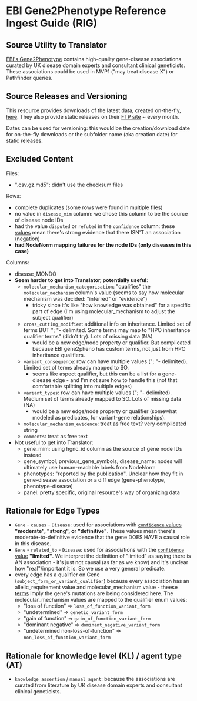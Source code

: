 # EBI Gene2Phenotype Reference Ingest Guide (RIG)

## Source Utility to Translator

[EBI's Gene2Phenotype](https://www.ebi.ac.uk/gene2phenotype/) contains high-quality gene-disease associations 
curated by UK disease domain experts and consultant clinical geneticists. 
These associations could be used in MVP1 ("may treat disease X") or Pathfinder queries. 

## Source Releases and Versioning

This resource provides downloads of the latest data, created on-the-fly, [here](https://www.ebi.ac.uk/gene2phenotype/download).
They also provide static releases on their [FTP site](https://ftp.ebi.ac.uk/pub/databases/gene2phenotype/G2P_data_downloads/) ~ every month. 

Dates can be used for versioning: this would be the creation/download date for on-the-fly downloads or the subfolder name (aka creation date) for static releases.

## Excluded Content 

Files:
- ".csv.gz.md5": didn't use the checksum files

Rows:
- complete duplicates (some rows were found in multiple files)
- no value in `disease_mim` column: we chose this column to be the source of disease node IDs
- had the value `disputed` or `refuted` in the `confidence` column: these [values](https://www.ebi.ac.uk/gene2phenotype/about/terminology#g2p-confidence-section) mean there's strong evidence that there ISN'T an association (negation)
- **had NodeNorm mapping failures for the node IDs (only diseases in this case)**

Columns:
- disease_MONDO
- **Seem harder to get into Translator, potentially useful**: 
  - `molecular_mechanism_categorisation`: "qualifies" the `molecular_mechanism` column's value (seems to say how molecular mechanism was decided: "inferred" or "evidence") 
    - tricky since it's like "how knowledge was obtained" for a specific part of edge (I'm using molecular_mechanism to adjust the subject qualifier) 
  - `cross_cutting_modifier`: additional info on inheritance. Limited set of terms BUT "; "- delimited. Some terms may map to "HPO inheritance qualifier terms" (didn't try). Lots of missing data (NA)
    - would be a new edge/node property or qualifier. But complicated because EBI gene2pheno has custom terms, not just from HPO inheritance qualifiers. 
  - `variant_consequence`: row can have multiple values ("; "- delimited). Limited set of terms already mapped to SO.
    - seems like aspect qualifier, but this can be a list for a gene-disease edge - and I'm not sure how to handle this (not that comfortable splitting into multiple edges)
  - `variant_types`: row can have multiple values ("; "- delimited). Medium set of terms already mapped to SO. Lots of missing data (NA)
    - would be a new edge/node property or qualifier (somewhat modeled as predicates, for variant-gene relationships).
  - `molecular_mechanism_evidence`: treat as free text? very complicated string 
  - `comments`: treat as free text
- Not useful to get into Translator:
  - gene_mim: using hgnc_id column as the source of gene node IDs instead
  - gene_symbol, previous_gene_symbols, disease_name: nodes will ultimately use human-readable labels from NodeNorm
  - phenotypes: "reported by the publication". Unclear how they fit in gene-disease association or a diff edge (gene-phenotype, phenotype-disease)
  - panel: pretty specific, original resource's way of organizing data

## Rationale for Edge Types



- `Gene` - `causes` - `Disease`: used for associations with [`confidence` values](https://www.ebi.ac.uk/gene2phenotype/about/terminology#g2p-confidence-section) **"moderate", "strong", or "definitive"**. These values mean there's moderate-to-definitive evidence that the gene DOES HAVE a causal role in this disease. 
- `Gene` - `related_to` - `Disease`: used for associations with the [`confidence` value](https://www.ebi.ac.uk/gene2phenotype/about/terminology#g2p-confidence-section) **"limited"**. We interpret the definition of "limited" as saying there is AN association - it's just not causal (as far as we know) and it's unclear how "real"/important it is. So we use a very general predicate. 
- every edge has a qualifier on Gene (`subject_form_or_variant_qualifier`) because every association has an allelic_requirement value and molecular_mechanism value - theese [terms](https://www.ebi.ac.uk/gene2phenotype/about/terminology) imply the gene's mutations are being considered here. The molecular_mechanism values are mapped to the qualifier enum values:
  - "loss of function" => `loss_of_function_variant_form`
  - "undetermined" => `genetic_variant_form`
  - "gain of function" => `gain_of_function_variant_form`
  - "dominant negative" => `dominant_negative_variant_form`
  - "undetermined non-loss-of-function" => `non_loss_of_function_variant_form`

## Rationale for knowledge level (KL) / agent type (AT)

- `knowledge_assertion` / `manual_agent`: because the associations are curated from literature by UK disease domain experts and consultant clinical geneticists. 